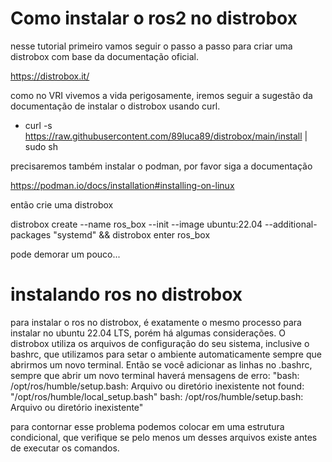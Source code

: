# Como instalar o ros2 no distrobox

nesse tutorial primeiro vamos seguir o passo a passo para criar uma distrobox com base da documentação oficial.

https://distrobox.it/

como no VRI vivemos a vida perigosamente, iremos seguir a sugestão da documentação de instalar o distrobox usando curl.

- curl -s https://raw.githubusercontent.com/89luca89/distrobox/main/install | sudo sh

precisaremos também instalar o podman, por favor siga a documentação

https://podman.io/docs/installation#installing-on-linux

então crie uma distrobox

distrobox create --name ros_box --init --image ubuntu:22.04 --additional-packages "systemd" && distrobox enter ros_box

pode demorar um pouco...

# instalando ros no distrobox 

para instalar o ros no distrobox, é exatamente o mesmo processo para instalar no ubuntu 22.04 LTS, porém há algumas considerações. O distrobox utiliza os arquivos de configuração do seu sistema, inclusive o bashrc, que utilizamos para setar o ambiente automaticamente sempre que abrirmos um novo terminal. Então se você adicionar as linhas no .bashrc, sempre que abrir um novo terminal haverá mensagens de erro:
"bash: /opt/ros/humble/setup.bash: Arquivo ou diretório inexistente
not found: "/opt/ros/humble/local_setup.bash"
bash: /opt/ros/humble/setup.bash: Arquivo ou diretório inexistente"

para contornar esse problema podemos colocar em uma estrutura condicional, que verifique se pelo menos um desses arquivos existe antes de executar os comandos.


